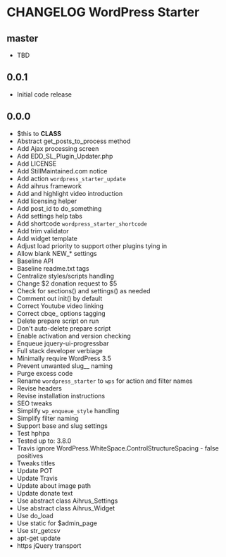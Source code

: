# CHANGELOG WordPress Starter

## master
* TBD

## 0.0.1
* Initial code release 

## 0.0.0
* $this to __CLASS__
* Abstract get_posts_to_process method
* Add Ajax processing screen
* Add EDD_SL_Plugin_Updater.php
* Add LICENSE
* Add StillMaintained.com notice
* Add action `wordpress_starter_update`
* Add aihrus framework
* Add and highlight video introduction
* Add licensing helper
* Add post_id to do_something
* Add settings help tabs
* Add shortcode `wordpress_starter_shortcode`
* Add trim validator
* Add widget template
* Adjust load priority to support other plugins tying in
* Allow blank NEW_* settings
* Baseline API
* Baseline readme.txt tags
* Centralize styles/scripts handling
* Change $2 donation request to $5
* Check for sections() and settings() as needed
* Comment out init() by default
* Correct Youtube video linking
* Correct cbqe_ options tagging
* Delete prepare script on run
* Don't auto-delete prepare script
* Enable activation and version checking
* Enqueue jquery-ui-progressbar
* Full stack developer verbiage
* Minimally require WordPress 3.5
* Prevent unwanted slug__ naming
* Purge excess code
* Rename `wordpress_starter` to `wps` for action and filter names
* Revise headers
* Revise installation instructions
* SEO tweaks
* Simplify `wp_enqueue_style` handling
* Simplify filter naming
* Support base and slug settings
* Test hphpa
* Tested up to: 3.8.0
* Travis ignore WordPress.WhiteSpace.ControlStructureSpacing - false positives
* Tweaks titles
* Update POT
* Update Travis
* Update about image path
* Update donate text
* Use abstract class Aihrus_Settings
* Use abstract class Aihrus_Widget
* Use do_load
* Use static for $admin_page
* Use str_getcsv
* apt-get update
* https jQuery transport